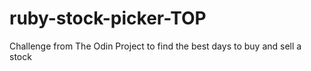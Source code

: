 # ruby-stock-picker-TOP
Challenge from The Odin Project to find the best days to buy and sell a stock
